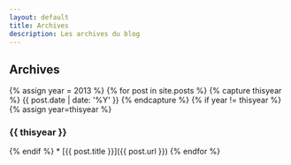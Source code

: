 ```yaml
---
layout: default
title: Archives
description: Les archives du blog
---
```


## Archives
{% assign year = 2013 %}
{% for post in site.posts %}
  {% capture thisyear %}
    {{ post.date | date: '%Y' }}
  {% endcapture %}
  {% if year != thisyear %}
    {% assign year=thisyear %}
<h3> {{ thisyear }}</h3>
  {% endif %}
* [{{ post.title }}]({{ post.url }})
{% endfor %}
